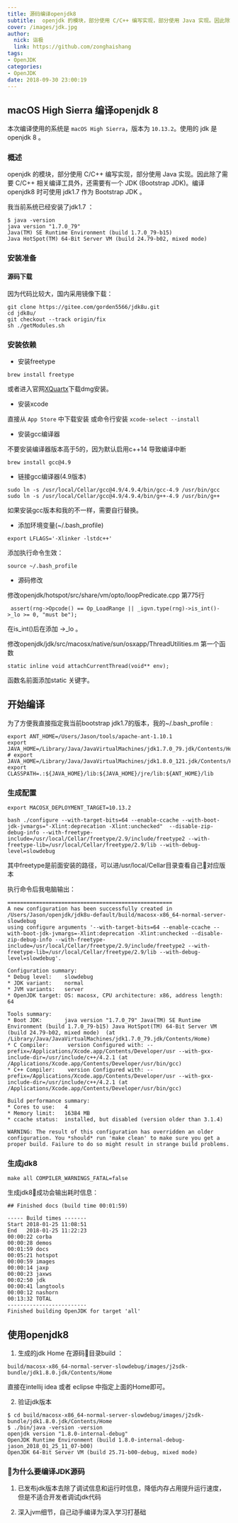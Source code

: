 ```yaml
---
title: 源码编译openjdk8
subtitle:  openjdk 的模块，部分使用 C/C++ 编写实现，部分使用 Java 实现。因此除了需要 C/C++ 相关编译工具外，还需要有一个 JDK (Bootstrap JDK)。编译 openjdk8 时可使用 jdk1.7 作为 Bootstrap JDK 。
cover: /images/jdk.jpg
author: 
  nick: 诣极
  link: https://github.com/zonghaishang
tags:
- OpenJDK
categories:
- OpenJDK
date: 2018-09-30 23:00:19
---
```


## macOS High Sierra 编译openjdk 8

本次编译使用的系统是 `macOS High Sierra`，版本为 `10.13.2`。使用的 jdk 是 openjdk 8 。

### 概述

openjdk 的模块，部分使用 C/C++ 编写实现，部分使用 Java 实现。因此除了需要 C/C++ 相关编译工具外，还需要有一个 JDK (Bootstrap JDK)。编译 openjdk8 时可使用 jdk1.7 作为 Bootstrap JDK 。

我当前系统已经安装了jdk1.7 ：

```
$ java -version
java version "1.7.0_79"
Java(TM) SE Runtime Environment (build 1.7.0_79-b15)
Java HotSpot(TM) 64-Bit Server VM (build 24.79-b02, mixed mode)
```

### 安装准备

#### 源码下载

因为代码比较大，国内采用镜像下载：

```
git clone https://gitee.com/gorden5566/jdk8u.git
cd jdk8u/
git checkout --track origin/fix
sh ./getModules.sh
```

### 安装依赖

* 安装freetype

```
brew install freetype
```
或者进入官网[XQuartx](https://www.xquartz.org/)下载dmg安装。

* 安装xcode

直接从 `App Store` 中下载安装 或命令行安装 `xcode-select --install` 

* 安装gcc编译器

不要安装编译器版本高于5的，因为默认启用c++14 导致编译中断
```
brew install gcc@4.9
```

* 链接gcc编译器(4.9版本)

```
sudo ln -s /usr/local/Cellar/gcc@4.9/4.9.4/bin/gcc-4.9 /usr/bin/gcc
sudo ln -s /usr/local/Cellar/gcc@4.9/4.9.4/bin/g++-4.9 /usr/bin/g++
```

如果安装gcc版本和我的不一样，需要自行替换。

* 添加环境变量(~/.bash_profile)

```
export LFLAGS='-Xlinker -lstdc++'
```

添加执行命令生效：

```
source ~/.bash_profile
```

* 源码修改

修改openjdk/hotspot/src/share/vm/opto/loopPredicate.cpp 第775行
```
 assert(rng->Opcode() == Op_LoadRange || _igvn.type(rng)->is_int()->_lo >= 0, "must be");
```

 在is_int()后在添加 ->_lo 。

 修改openjdk/jdk/src/macosx/native/sun/osxapp/ThreadUtilities.m 第一个函数

 ```
 static inline void attachCurrentThread(void** env);
 ```

函数名前面添加static 关键字。

## 开始编译

为了方便我直接指定我当前bootstrap jdk1.7的版本，我的~/.bash_profile :

```
export ANT_HOME=/Users/Jason/tools/apache-ant-1.10.1
export JAVA_HOME=/Library/Java/JavaVirtualMachines/jdk1.7.0_79.jdk/Contents/Home
# export JAVA_HOME=/Library/Java/JavaVirtualMachines/jdk1.8.0_121.jdk/Contents/Home
export CLASSPATH=.:${JAVA_HOME}/lib:${JAVA_HOME}/jre/lib:${ANT_HOME}/lib
```

### 生成配置

```
export MACOSX_DEPLOYMENT_TARGET=10.13.2

bash ./configure --with-target-bits=64 --enable-ccache --with-boot-jdk-jvmargs="-Xlint:deprecation -Xlint:unchecked"  --disable-zip-debug-info --with-freetype-include=/usr/local/Cellar/freetype/2.9/include/freetype2 --with-freetype-lib=/usr/local/Cellar/freetype/2.9/lib --with-debug-level=slowdebug 
```
 其中freetype是前面安装的路径，可以进/usr/local/Cellar目录查看自己对应版本

 执行命令后我电脑输出：

```
====================================================
A new configuration has been successfully created in
/Users/Jason/openjdk/jdk8u-default/build/macosx-x86_64-normal-server-slowdebug
using configure arguments '--with-target-bits=64 --enable-ccache --with-boot-jdk-jvmargs=-Xlint:deprecation -Xlint:unchecked --disable-zip-debug-info --with-freetype-include=/usr/local/Cellar/freetype/2.9/include/freetype2 --with-freetype-lib=/usr/local/Cellar/freetype/2.9/lib --with-debug-level=slowdebug'.

Configuration summary:
* Debug level:    slowdebug
* JDK variant:    normal
* JVM variants:   server
* OpenJDK target: OS: macosx, CPU architecture: x86, address length: 64

Tools summary:
* Boot JDK:       java version "1.7.0_79" Java(TM) SE Runtime Environment (build 1.7.0_79-b15) Java HotSpot(TM) 64-Bit Server VM (build 24.79-b02, mixed mode)  (at /Library/Java/JavaVirtualMachines/jdk1.7.0_79.jdk/Contents/Home)
* C Compiler:      version Configured with: --prefix=/Applications/Xcode.app/Contents/Developer/usr --with-gxx-include-dir=/usr/include/c++/4.2.1 (at /Applications/Xcode.app/Contents/Developer/usr/bin/gcc)
* C++ Compiler:    version Configured with: --prefix=/Applications/Xcode.app/Contents/Developer/usr --with-gxx-include-dir=/usr/include/c++/4.2.1 (at /Applications/Xcode.app/Contents/Developer/usr/bin/gcc)

Build performance summary:
* Cores to use:   4
* Memory limit:   16384 MB
* ccache status:  installed, but disabled (version older than 3.1.4)

WARNING: The result of this configuration has overridden an older
configuration. You *should* run 'make clean' to make sure you get a
proper build. Failure to do so might result in strange build problems.
```

### 生成jdk8

```
make all COMPILER_WARNINGS_FATAL=false
```

生成jdk8成功会输出耗时信息：

```
## Finished docs (build time 00:01:59)

----- Build times -------
Start 2018-01-25 11:08:51
End   2018-01-25 11:22:23
00:00:22 corba
00:00:28 demos
00:01:59 docs
00:05:21 hotspot
00:00:59 images
00:00:14 jaxp
00:00:23 jaxws
00:02:50 jdk
00:00:41 langtools
00:00:12 nashorn
00:13:32 TOTAL
-------------------------
Finished building OpenJDK for target 'all'
```

## 使用openjdk8

1. 生成的jdk Home 在源码目录build ：

```
build/macosx-x86_64-normal-server-slowdebug/images/j2sdk-bundle/jdk1.8.0.jdk/Contents/Home
```

直接在intellij idea 或者 eclipse 中指定上面的Home即可。

2. 验证jdk版本

```
$ cd build/macosx-x86_64-normal-server-slowdebug/images/j2sdk-bundle/jdk1.8.0.jdk/Contents/Home
$ ./bin/java -version -version
openjdk version "1.8.0-internal-debug"
OpenJDK Runtime Environment (build 1.8.0-internal-debug-jason_2018_01_25_11_07-b00)
OpenJDK 64-Bit Server VM (build 25.71-b00-debug, mixed mode)
```

### 为什么要编译JDK源码

1. 已发布jdk版本去除了调试信息和运行时信息，降低内存占用提升运行速度，但是不适合开发者调试jdk代码

2. 深入jvm细节，自己动手编译为深入学习打基础
